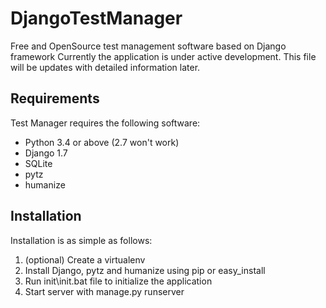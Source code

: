 DjangoTestManager
=================

Free and OpenSource test management software based on Django framework
Currently the application is under active development. This file will be updates with detailed information later.

## Requirements
Test Manager requires the following software:

* Python 3.4 or above (2.7 won't work)
* Django 1.7
* SQLite
* pytz
* humanize

## Installation
Installation is as simple as follows:

1. (optional) Create a virtualenv
2. Install Django, pytz and humanize using pip or easy_install
3. Run init\init.bat file to initialize the application
4. Start server with manage.py runserver

